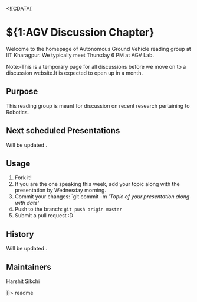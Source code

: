 
  <content><![CDATA[
# ${1:AGV Discussion Chapter}
Welcome to the homepage of Autonomous Ground Vehicle reading group at IIT Kharagpur.
We typically meet Thursday 6 PM at AGV Lab. 

Note:-This is a temporary page for all discussions before we move on to a discussion website.It is expected to open up in a month.

 
## Purpose
This reading group is meant for discussion on recent research pertaining to Robotics. 

## Next scheduled Presentations

Will be updated .

## Usage
1. Fork it!
2. If you are the one speaking this week, add your topic along with the presentation by Wednesday morning.
3. Commit your changes: `git commit -m '*Topic of your presentation along with date*'
4. Push to the branch: `git push origin master`
5. Submit a pull request :D


## History

Will be updated .

## Maintainers

Harshit Sikchi


]]></content>
  <tabTrigger>readme</tabTrigger>

